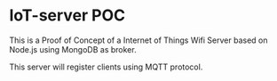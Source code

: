 # IoT-server POC
This is a Proof of Concept of a Internet of Things Wifi Server based on Node.js using MongoDB as broker.

This server will register clients using MQTT protocol.
